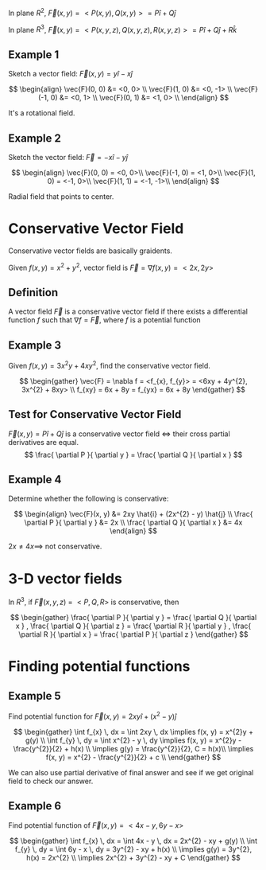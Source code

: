 In plane $R^{2}$, $\vec{F}(x, y) =  <P(x, y), Q(x, y)> =  P \hat{i} + Q \hat{j}$

In plane $R^{3}$, $\vec{F}(x, y) =  <P(x, y, z), Q(x, y, z), R(x, y, z)> =  P \hat{i} + Q \hat{j} + R \hat{k}$

## Example 1

Sketch a vector field: $\vec{F}(x, y) = y \hat{i} - x \hat{j}$

$$
\begin{align}
\vec{F}(0, 0) &= <0, 0> \\
\vec{F}(1, 0) &= <0, -1> \\
\vec{F}(-1, 0) &= <0, 1> \\
\vec{F}(0, 1) &= <1, 0> \\
\end{align}
$$

It's a rotational field.

## Example 2

Sketch the vector field: $\vec{F} = -x \hat{i} - y \hat{j}$

$$
\begin{align}
\vec{F}(0, 0) = <0, 0>\\
\vec{F}(-1, 0) = <1, 0>\\
\vec{F}(1, 0) = <-1, 0>\\
\vec{F}(1, 1) = <-1, -1>\\
\end{align}
$$

Radial field that points to center.

# Conservative Vector Field

Conservative vector fields are basically graidents.

Given $f(x, y) = x^{2} + y^{2}$, vector field is $\vec{F} = \nabla f(x, y) = <2x, 2y>$

## Definition

A vector field $\vec{F}$  is a conservative vector field if there exists a differential function $f$ such that $\nabla f = \vec{F}$, where $f$ is a potential function

## Example 3

Given $f(x, y) = 3x^{2}y + 4xy^{2}$, find the conservative vector field.

$$
\begin{gather}
\vec{F} = \nabla f = <f_{x}, f_{y}> = <6xy + 4y^{2}, 3x^{2} + 8xy> \\
f_{xy} = 6x + 8y = f_{yx} = 6x + 8y
\end{gather}
$$

## Test for Conservative Vector Field

$\vec{F}(x, y) = P \hat{i} + Q \hat{j}$ is a conservative vector field $\iff$ their cross partial derivatives are equal.
$$
\frac{ \partial P }{ \partial y } = \frac{ \partial Q }{ \partial x } 
$$

## Example 4

Determine whether the following is conservative:

$$
\begin{align}
\vec{F}(x, y) &= 2xy \hat{i} + (2x^{2} - y) \hat{j} \\
\frac{ \partial P }{ \partial y }  &= 2x \\
\frac{ \partial Q }{ \partial x } &= 4x
\end{align}
$$

$2x \neq 4x \implies$ not conservative.

# 3-D vector fields

In $R^{3}$, if $\vec{F}(x, y, z)$ = $<P, Q, R>$ is conservative, then

$$
\begin{gather}
\frac{ \partial P }{ \partial y }  = \frac{ \partial Q }{ \partial x } , \frac{ \partial Q }{ \partial z } = \frac{ \partial R }{ \partial y } , \frac{ \partial R }{ \partial x } = \frac{ \partial P }{ \partial z } 
\end{gather}
$$

# Finding potential functions

## Example 5

Find potential function for $\vec{F}(x, y) = 2xy \hat{i} + (x^{2} - y)\hat{j}$ 

$$
\begin{gather}
\int f_{x} \, dx = \int 2xy \, dx \implies f(x, y) = x^{2}y + g(y) \\
\int f_{y} \, dy = \int x^{2} - y \, dy \implies f(x, y) = x^{2}y - \frac{y^{2}}{2} + h(x) \\
\implies g(y) = \frac{y^{2}}{2}, C = h(x)\\
\implies f(x, y) = x^{2} - \frac{y^{2}}{2} + c \\
\end{gather}
$$

We can also use partial derivative of final answer and see if we get original field to check our answer.

## Example 6

Find potential function of $\vec{F}(x, y) = <4x - y, 6y - x>$

$$
\begin{gather}
\int f_{x} \, dx = \int 4x - y \, dx = 2x^{2} - xy + g(y) \\
\int f_{y} \, dy = \int 6y - x \, dy = 3y^{2} - xy + h(x) \\
\implies g(y) = 3y^{2}, h(x) = 2x^{2} \\
\implies 2x^{2} + 3y^{2} - xy + C
\end{gather}
$$